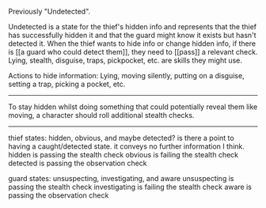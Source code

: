 Previously "Undetected".

Undetected is a state for the thief's hidden info and represents that the thief has successfully hidden it and that the guard might know it exists but hasn't detected it. When the thief wants to hide info or change hidden info, if there is [[a guard who could detect them]], they need to [[pass]] a relevant check. Lying, stealth, disguise, traps, pickpocket, etc. are skills they might use.

Actions to hide information: Lying, moving silently, putting on a disguise, setting a trap, picking a pocket, etc.

---

To stay hidden whilst doing something that could potentially reveal them like moving, a character should roll additional stealth checks.

----

thief states:
hidden, obvious, and maybe detected? is there a point to having a caught/detected state. it conveys no further information I think.
hidden is passing the stealth check
obvious is failing the stealth check
detected is passing the observation check

guard states:
unsuspecting, investigating, and aware
unsuspecting is passing the stealth check
investigating is failing the stealth check
aware is passing the observation check